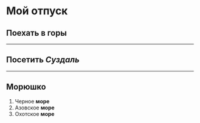 # Мой отпуск

## Поехать в горы

---
## Посетить **_Суздаль_**

---
## Морюшко
1. Черное **море**
2. Азовское **море**
3. Охотское **море**